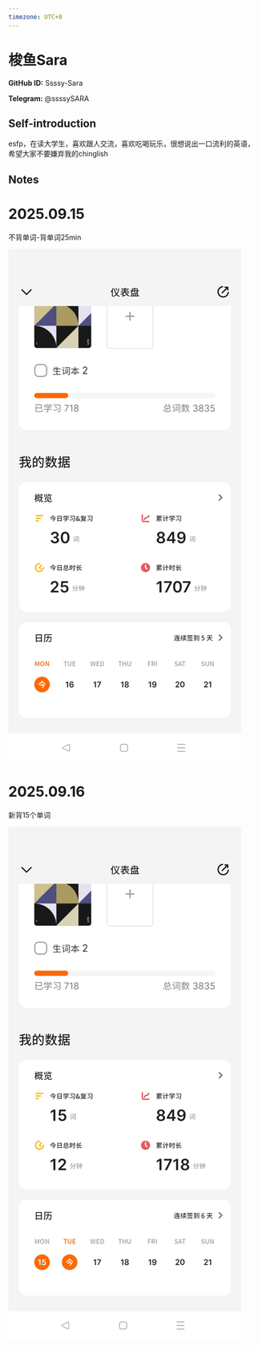 ```yaml
---
timezone: UTC+8
---
```


# 梭鱼Sara

**GitHub ID:** Ssssy-Sara

**Telegram:** @ssssySARA

## Self-introduction

esfp，在读大学生，喜欢跟人交流，喜欢吃喝玩乐，很想说出一口流利的英语，希望大家不要嫌弃我的chinglish

## Notes
<!-- Content_START -->
# 2025.09.15
<!-- DAILY_CHECKIN_2025-09-15_START -->
不背单词-背单词25min

![111.jpg](https://raw.githubusercontent.com/IntensiveCoLearning/english_3rd/main/assets/Ssssy-Sara/images/2025-09-15-1757951054841-111.jpg)
<!-- DAILY_CHECKIN_2025-09-15_END -->


# 2025.09.16
<!-- DAILY_CHECKIN_2025-09-16_START -->
新背15个单词

![222.jpg](https://raw.githubusercontent.com/IntensiveCoLearning/english_3rd/main/assets/Ssssy-Sara/images/2025-09-16-1758038296126-222.jpg)
<!-- DAILY_CHECKIN_2025-09-16_END -->
<!-- Content_END -->
